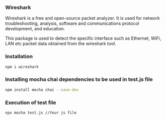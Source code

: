 ### Wireshark

Wireshark is a free and open-source packet analyzer. It is used for network troubleshooting, analysis, software and communications protocol development, and education.

This package is used to detect the specific interface such as Ethernet, WiFi, LAN etc packet data obtained from the wireshark tool.

### Installation

```bash
npm i wireshark
```

### Installing mocha chai dependencies to be used in test.js file

```bash
npm install mocha chai --save-dev
```

### Execution of test file

```bash
npx mocha test.js //Your js file
```
